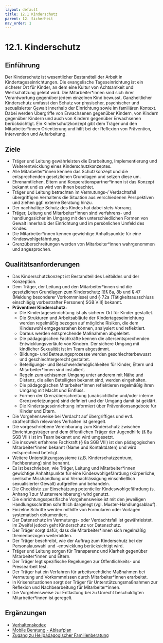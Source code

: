 ```yaml
---
layout: default
title: 12.1 Kinderschutz
parent: 12. Sicherheit
nav_order: 1
---
```


# 12.1. Kinderschutz

## Einführung
Der Kinderschutz ist wesentlicher Bestandteil der Arbeit in Kindertageseinrichtungen. Die evangelische Tageseinrichtung ist ein sicherer Ort für Kinder, an dem eine Kultur von Achtsamkeit und Wertschätzung gelebt wird. Die Mitarbeiter\*innen sind sich ihrer Verantwortung gegenüber jedem einzelnen Kind bewusst. Ganzheitlicher Kinderschutz umfasst den Schutz vor physischer, psychischer und sexualisierter Gewalt innerhalb der Einrichtung sowie im familiären Kontext. Dabei werden Übergriffe von Erwachsenen gegenüber Kindern, von Kindern gegenüber Kindern und auch von Kindern gegenüber Erwachsenen berücksichtigt. Ein Kinderschutzkonzept gibt dem Träger und den Mitarbeiter\*innen Orientierung und hilft bei der Reflexion von Prävention, Intervention und Aufarbeitung.

## Ziele
* Träger und Leitung gewährleisten die Erarbeitung, Implementierung und Weiterentwicklung eines Kinderschutzkonzeptes.
* Alle Mitarbeiter\*innen kennen das Schutzkonzept und die entsprechenden gesetzlichen Grundlagen und setzen diese um.
* Ehrenamtlichen, Eltern und Kooperationspartner\*innen ist das Konzept bekannt und es wird von ihnen beachtet.
* Träger und Leitung betrachten im Vermutungs-/ Verdachtsfall übergriffigen Verhaltens die Situation aus verschiedenen Perspektiven und ziehen ggf. externe Beratung hinzu.
* Der nachhaltige Schutz des Kindes hat dabei stets Vorrang.
* Träger, Leitung und Mitarbeiter\*innen sind verfahrens- und handlungssicher im Umgang mit den unterschiedlichen Formen von Gewalt innerhalb der Einrichtung und im persönlichen Umfeld des Kindes.
* Die Mitarbeiter\*innen kennen gewichtige Anhaltspunkte für eine Kindeswohlgefährdung.
* Grenzüberschreitungen werden von Mitarbeiter\*innen wahrgenommen und angesprochen.

## Qualitätsanforderungen
* Das Kinderschutzkonzept ist Bestandteil des Leitbildes und der Konzeption.
* Dem Träger, der Leitung und den Mitarbeiter\*innen sind die gesetzlichen Grundlagen zum Kinderschutz [§§ 8a, 8b und § 47 (Meldung besonderer Vorkommnisse) und § 72a (Tätigkeitsausschluss einschlägig vorbestrafter Personen) SGB VIII] bekannt.
* **Präventiver Kinderschutz:**
    * Die Kindertageseinrichtung ist als sicherer Ort für Kinder gestaltet.
    * Die Strukturen und Arbeitsabläufe der Kindertageseinrichtung werden regelmäßig bezogen auf mögliche Risiken, die dem Kindeswohl entgegenstehen können, analysiert und reflektiert.
    * Daraus werden entsprechende Maßnahmen abgeleitet.
    * Die pädagogischen Fachkräfte kennen die altersentsprechenden Entwicklungsverläufe von Kindern. Der sichere Umgang mit kindlicher Sexualität ist im Team abgestimmt.
    * Bildungs- und Betreuungsprozesse werden geschlechterbewusst und geschlechtergerecht gestaltet.
    * Beteiligungs- und Beschwerdemöglichkeiten für Kinder, Eltern und Mitarbeiter\*innen sind installiert.
    * Regeln zum achtsamen Umgang unter anderem mit Nähe und Distanz, die allen Beteiligten bekannt sind, werden eingehalten.
    * Die pädagogischen Mitarbeiter\*innen reflektieren regelmäßig ihren Umgang mit Macht und Einfluss.
    * Formen der Grenzüberschreitung (unabsichtliche und/oder interne Grenzverletzungen) sind definiert und der Umgang damit ist geklärt.
    * Die Kindertageseinrichtung informiert über Präventionsangebote für Kinder und Eltern.
* Die Vorgehensweise bei Verdacht auf übergriffiges und evtl. strafrechtlich relevantes Verhalten ist geregelt.
* Die vorgeschriebene Vereinbarung zum Kinderschutz zwischen Einrichtungsträger und dem öffentlichen Träger der Jugendhilfe (§ 8a SGB VIII) ist im Team bekannt und wird umgesetzt.
* Die insoweit erfahrene Fachkraft (§ 8a SGB VIII) ist den pädagogischen Mitarbeiter\*innen bekannt (Name und Kontaktdaten) und wird entsprechend beteiligt.
* Weitere Unterstützungssysteme (z.B. Kinderschutzzentrum, Fachberatung) sind benannt.
* Es ist beschrieben, wie Träger, Leitung und Mitarbeiter\*innen gewichtige Anhaltspunkte für eine Kindeswohlgefährdung (körperliche, seelische Misshandlung und Vernachlässigung einschließlich sexualisierter Gewalt) aufgreifen und behandeln.
* Die Checkliste zur Einschätzung potentieller Kindeswohlgefährdung (s. Anhang 1 zur Mustervereinbarung) wird genutzt.
* Die einrichtungsspezifische Vorgehensweise ist mit den jeweiligen Handlungsschritten schriftlich dargelegt (vgl. Muster-Handlungsablauf).
* Einzelne Schritte werden mithilfe von Formularen oder Vorlagen systematisch dokumentiert.
* Der Datenschutz im Vermutungs- oder Verdachtsfall ist gewährleistet. Im Zweifel jedoch geht Kinderschutz vor Datenschutz.
* Der Träger sorgt dafür, dass die Mitarbeiter\*innen sich regelmäßig themenbezogen weiterbilden.
* Der Träger beschreibt, wie der Auftrag zum Kinderschutz bei der Personalauswahl und -entwicklung berücksichtigt wird.
* Träger und Leitung sorgen für Transparenz und Klarheit gegenüber Mitarbeiter\*innen und Eltern.
* Der Träger legt spezifische Regelungen zur Öffentlichkeits- und Pressearbeit fest.
* Der Träger hat ein Verfahren für arbeitsrechtliche Maßnahmen bei Vermutung und Vorkommnissen durch Mitarbeiter\*innen erarbeitet.
* In Krisensituationen sorgt der Träger für Unterstützungsmaßnahmen zur Reflexion und Nachbearbeitung für Mitarbeiter\*innen.
* Die Vorgehensweise zur Entlastung bei zu Unrecht beschuldigten Mitarbeiter\*innen ist geregelt.

## Ergänzungen
* <a href="{{ site.baseurl }}/assets/downloads/2024_02_13_Verhaltenskodex.pdf" target="_blank" rel="noopener noreferrer">Verhaltenskodex</a>
* <a href="{{ site.baseurl }}/assets/downloads/Mobile Beratung - Ablaufplan.pdf" target="_blank" rel="noopener noreferrer">Mobile Beratung - Ablaufplan</a>
* <a href="{{ site.baseurl }}/assets/downloads/Zugang zur HPFB.pdf" target="_blank" rel="noopener noreferrer">Zugang zu Heilpädagogischer Familienberatung</a>
